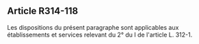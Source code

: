 ## Article R314-118

Les dispositions du présent paragraphe sont applicables aux établissements et services relevant du 2° du I de
l'article L. 312-1.

